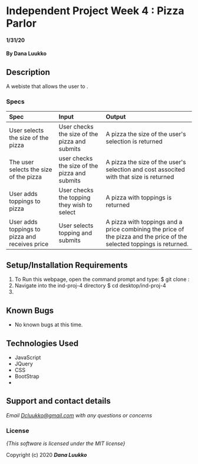 # Independent Project Week 4 : Pizza Parlor

####  1/31/20

#### By **Dana Luukko**

## Description

A webiste that allows the user to .


### Specs
| Spec | Input | Output |
| :-------------     | :------------- | :------------- |
| User selects the size of the pizza | User checks the size of the pizza and submits | A pizza the size of the user's selection is returned |
The user selects the size of the pizza | user checks the size of the pizza and submits | A pizza the size of the user's selection and cost associted with that size is returned |
| User adds toppings to pizza| User checks the topping they wish to select| A pizza with toppings is returned|
| User adds toppings to pizza and receives price | User selects topping and submits | A pizza with toppings and a price combining the price of the pizza and the price of the selected toppings is returned.



## Setup/Installation Requirements

1. To Run this webpage, open the command prompt and type:
$ git clone : 
2. Navigate into the ind-proj-4 directory
$ cd desktop/ind-proj-4
3. 

## Known Bugs
* No known bugs at this time.

## Technologies Used
* JavaScript
* JQuery 
* CSS
* BootStrap
* 


## Support and contact details

_Email Dcluukko@gmail.com with any questions or concerns_

### License

*{This software is licensed under the MIT license}*

Copyright (c) 2020 **_Dana Luukko_**